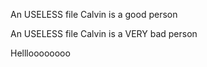 An USELESS file
Calvin is a good person

An USELESS file Calvin is a VERY bad person

Hellloooooooo
